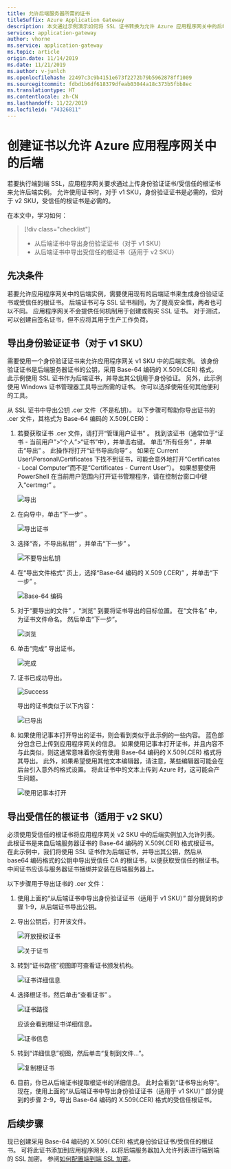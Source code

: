 ```yaml
---
title: 允许后端服务器所需的证书
titleSuffix: Azure Application Gateway
description: 本文通过示例演示如何将 SSL 证书转换为允许 Azure 应用程序网关中的后端实例所需的身份验证证书和受信任根证书
services: application-gateway
author: vhorne
ms.service: application-gateway
ms.topic: article
origin.date: 11/14/2019
ms.date: 11/21/2019
ms.author: v-junlch
ms.openlocfilehash: 22497c3c9b4151e673f2272b79b5962878ff1009
ms.sourcegitcommit: fdbd1b6df618379dfeab03044a18c373b5fbb8ec
ms.translationtype: HT
ms.contentlocale: zh-CN
ms.lasthandoff: 11/22/2019
ms.locfileid: "74326811"
---
```

# <a name="create-certificates-to-allow-the-backend-with-azure-application-gateway"></a>创建证书以允许 Azure 应用程序网关中的后端

若要执行端到端 SSL，应用程序网关要求通过上传身份验证证书/受信任的根证书来允许后端实例。 允许使用证书时，对于 v1 SKU，身份验证证书是必需的，但对于 v2 SKU，受信任的根证书是必需的。

在本文中，学习如何：

> [!div class="checklist"]
>
> - 从后端证书中导出身份验证证书（对于 v1 SKU）
> - 从后端证书中导出受信任的根证书（适用于 v2 SKU）

## <a name="prerequisites"></a>先决条件

若要允许应用程序网关中的后端实例，需要使用现有的后端证书来生成身份验证证书或受信任的根证书。 后端证书可与 SSL 证书相同，为了提高安全性，两者也可以不同。 应用程序网关不会提供任何机制用于创建或购买 SSL 证书。 对于测试，可以创建自签名证书，但不应将其用于生产工作负荷。 

## <a name="export-authentication-certificate-for-v1-sku"></a>导出身份验证证书（对于 v1 SKU）

需要使用一个身份验证证书来允许应用程序网关 v1 SKU 中的后端实例。 该身份验证证书是后端服务器证书的公钥，采用 Base-64 编码的 X.509(.CER) 格式。 此示例使用 SSL 证书作为后端证书，并导出其公钥用于身份验证。 另外，此示例使用 Windows 证书管理器工具导出所需的证书。 你可以选择使用任何其他便利的工具。

从 SSL 证书中导出公钥 .cer 文件（不是私钥）。 以下步骤可帮助你导出证书的 .cer 文件，其格式为 Base-64 编码的 X.509(.CER)：

1. 若要获取证书 .cer 文件，请打开“管理用户证书”  。 找到该证书（通常位于“证书 - 当前用户”>“个人”>“证书”中），并单击右键。 单击“所有任务”  ，并单击“导出”  。 此操作将打开“证书导出向导”  。 如果在 Current User\Personal\Certificates 下找不到证书，可能会意外地打开“Certificates - Local Computer”而不是“Certificates - Current User”）。 如果想要使用 PowerShell 在当前用户范围内打开证书管理程序，请在控制台窗口中键入“certmgr”  。

   ![导出](./media/certificates-for-backend-authentication/export.png)

2. 在向导中，单击“下一步”  。

   ![导出证书](./media/certificates-for-backend-authentication/exportwizard.png)

3. 选择“否，不导出私钥”  ，并单击“下一步”  。

   ![不要导出私钥](./media/certificates-for-backend-authentication/notprivatekey.png)

4. 在“导出文件格式”  页上，选择“Base-64 编码的 X.509 (.CER)”  ，并单击“下一步”  。

   ![Base-64 编码](./media/certificates-for-backend-authentication/base64.png)

5. 对于“要导出的文件”  ，“浏览”  到要将证书导出的目标位置。 在“文件名”  中，为证书文件命名。 然后单击“下一步”。 

   ![浏览](./media/certificates-for-backend-authentication/browse.png)

6. 单击“完成”  导出证书。

   ![完成](./media/certificates-for-backend-authentication/finish.png)

7. 证书已成功导出。

   ![Success](./media/certificates-for-backend-authentication/success.png)

   导出的证书类似于以下内容：

   ![已导出](./media/certificates-for-backend-authentication/exported.png)

8. 如果使用记事本打开导出的证书，则会看到类似于此示例的一些内容。 蓝色部分包含已上传到应用程序网关的信息。 如果使用记事本打开证书，并且内容不与此类似，则这通常意味着你没有使用 Base-64 编码的 X.509(.CER) 格式将其导出。 此外，如果希望使用其他文本编辑器，请注意，某些编辑器可能会在后台引入意外的格式设置。 将此证书中的文本上传到 Azure 时，这可能会产生问题。

   ![使用记事本打开](./media/certificates-for-backend-authentication/format.png)

## <a name="export-trusted-root-certificate-for-v2-sku"></a>导出受信任的根证书（适用于 v2 SKU）

必须使用受信任的根证书将应用程序网关 v2 SKU 中的后端实例加入允许列表。 此根证书是来自后端服务器证书的 Base-64 编码的 X.509(.CER) 格式根证书。 在此示例中，我们将使用 SSL 证书作为后端证书，并导出其公钥，然后从 base64 编码格式的公钥中导出受信任 CA 的根证书，以便获取受信任的根证书。 中间证书应该与服务器证书捆绑并安装在后端服务器上。

以下步骤用于导出证书的 .cer 文件：

1. 使用上面的“从后端证书中导出身份验证证书（适用于 v1 SKU）”  部分提到的步骤 1-9，从后端证书导出公钥。

2. 导出公钥后，打开该文件。

   ![开放授权证书](./media/certificates-for-backend-authentication/openAuthcert.png)

   ![关于证书](./media/certificates-for-backend-authentication/general.png)

3. 转到“证书路径”视图即可查看证书颁发机构。

   ![证书详细信息](./media/certificates-for-backend-authentication/certdetails.png)

4. 选择根证书，然后单击“查看证书”  。

   ![证书路径](./media/certificates-for-backend-authentication/rootcert.png)

   应该会看到根证书详细信息。

   ![证书信息](./media/certificates-for-backend-authentication/rootcertdetails.png)

5. 转到“详细信息”视图，然后单击“复制到文件...”。  

   ![复制根证书](./media/certificates-for-backend-authentication/rootcertcopytofile.png)

6. 目前，你已从后端证书提取根证书的详细信息。 此时会看到“证书导出向导”。  现在，使用上面的“从后端证书中导出身份验证证书（适用于 v1 SKU）”  部分提到的步骤 2-9，导出 Base-64 编码的 X.509(.CER) 格式的受信任根证书。

## <a name="next-steps"></a>后续步骤

现已创建采用 Base-64 编码的 X.509(.CER) 格式身份验证证书/受信任的根证书。 可将此证书添加到应用程序网关，以将后端服务器加入允许列表进行端到端的 SSL 加密。 参阅[如何配置端到端 SSL 加密](/application-gateway/application-gateway-end-to-end-ssl-powershell)。


<!-- Update_Description: update metedata properties -->
